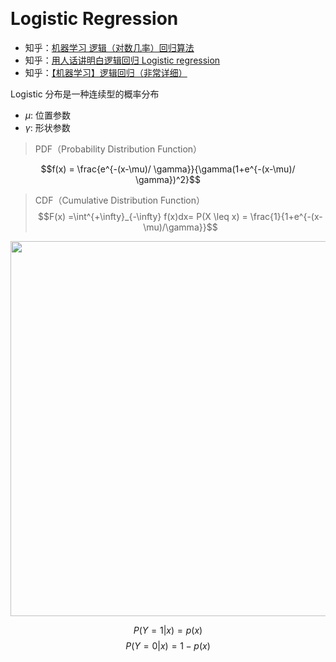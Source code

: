 &emsp;
# Logistic Regression
- 知乎：[机器学习 逻辑（对数几率）回归算法](https://zhuanlan.zhihu.com/p/416281720)
- 知乎：[用人话讲明白逻辑回归 Logistic regression](https://zhuanlan.zhihu.com/p/139122386)
- 知乎：[【机器学习】逻辑回归（非常详细）](https://zhuanlan.zhihu.com/p/74874291)


Logistic 分布是一种连续型的概率分布
- $\mu$: 位置参数
- $\gamma$: 形状参数

>PDF（Probability Distribution Function）

$$f(x) = \frac{e^{-(x-\mu)/ \gamma}}{\gamma(1+e^{-(x-\mu)/ \gamma})^2}$$

>CDF（Cumulative Distribution Function）
$$F(x) =\int^{+\infty}_{-\infty} f(x)dx= P(X \leq x) = \frac{1}{1+e^{-(x-\mu)/\gamma}}$$



<div align=center>
    <image src='imgs/logistic.png' width=600>
</div>


$$P(Y=1 | x) = p(x)$$
$$P(Y=0 | x) = 1 - p(x)$$




